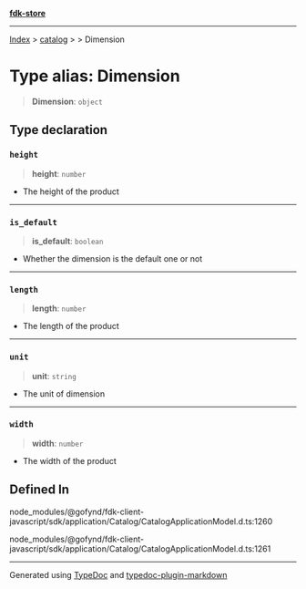 [**fdk-store**](../../../README.md)
***

[Index](../../../API.md) > [catalog](../../README.md) > [<internal>](../README.md) > Dimension

# Type alias: Dimension

> **Dimension**: `object`

## Type declaration

### `height`

> **height**: `number`

- The height of the product

***

### `is_default`

> **is\_default**: `boolean`

- Whether the dimension is the default one or not

***

### `length`

> **length**: `number`

- The length of the product

***

### `unit`

> **unit**: `string`

- The unit of dimension

***

### `width`

> **width**: `number`

- The width of the product

## Defined In

node\_modules/@gofynd/fdk-client-javascript/sdk/application/Catalog/CatalogApplicationModel.d.ts:1260

node\_modules/@gofynd/fdk-client-javascript/sdk/application/Catalog/CatalogApplicationModel.d.ts:1261

***
Generated using [TypeDoc](https://typedoc.org/) and [typedoc-plugin-markdown](https://www.npmjs.com/package/typedoc-plugin-markdown)
